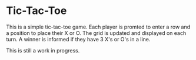 # Tic-Tac-Toe

This is a simple tic-tac-toe game.
Each player is promted to enter a row and a position to place their X or O.
The grid is updated and displayed on each turn.
A winner is informed if they have 3 X's or O's in a line.

This is still a work in progress.
